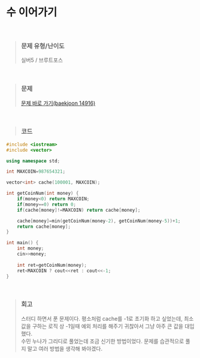 수 이어가기
====
<br/>

>### 문제 유형/난이도
>실버5 / 브루트포스
<br/>

>### 문제
> <a href="https://www.acmicpc.net/problem/14916">문제 바로 가기(baekjoon 14916)</a>

<br/>

>### 코드
```C++
#include <iostream>
#include <vector>

using namespace std;

int MAXCOIN=987654321;

vector<int> cache(100001, MAXCOIN);

int getCoinNum(int money) {
    if(money<0) return MAXCOIN;
    if(money==0) return 0;
    if(cache[money]!=MAXCOIN) return cache[money];

    cache[money]=min(getCoinNum(money-2), getCoinNum(money-5))+1;
    return cache[money];
}

int main() {
    int money;
    cin>>money;
    
    int ret=getCoinNum(money);
    ret<MAXCOIN ? cout<<ret : cout<<-1;
}
```
<br/>

>### 회고
>스터디 하면서 푼 문제이다. 평소처럼 cache를 -1로 초기화 하고 싶었는데, 최소 값을 구하는 로직 상 -1일때 예외 처리를 해주기 귀찮아서 그냥 아주 큰 값을 대입했다.  
>수민 누나가 그리디로 풀었는데 조금 신기한 방법이었다. 문제를 습관적으로 풀지 말고 여러 방법을 생각해 봐야겠다.
